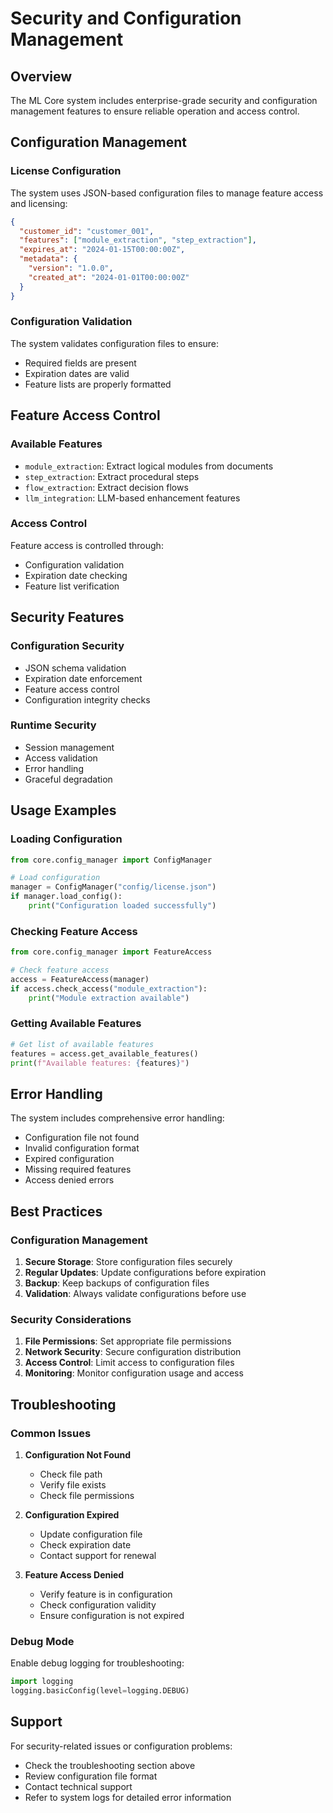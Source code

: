 # Security and Configuration Management

## Overview

The ML Core system includes enterprise-grade security and configuration management features to ensure reliable operation and access control.

## Configuration Management

### License Configuration

The system uses JSON-based configuration files to manage feature access and licensing:

```json
{
  "customer_id": "customer_001",
  "features": ["module_extraction", "step_extraction"],
  "expires_at": "2024-01-15T00:00:00Z",
  "metadata": {
    "version": "1.0.0",
    "created_at": "2024-01-01T00:00:00Z"
  }
}
```

### Configuration Validation

The system validates configuration files to ensure:
- Required fields are present
- Expiration dates are valid
- Feature lists are properly formatted

## Feature Access Control

### Available Features

- `module_extraction`: Extract logical modules from documents
- `step_extraction`: Extract procedural steps
- `flow_extraction`: Extract decision flows
- `llm_integration`: LLM-based enhancement features

### Access Control

Feature access is controlled through:
- Configuration validation
- Expiration date checking
- Feature list verification

## Security Features

### Configuration Security

- JSON schema validation
- Expiration date enforcement
- Feature access control
- Configuration integrity checks

### Runtime Security

- Session management
- Access validation
- Error handling
- Graceful degradation

## Usage Examples

### Loading Configuration

```python
from core.config_manager import ConfigManager

# Load configuration
manager = ConfigManager("config/license.json")
if manager.load_config():
    print("Configuration loaded successfully")
```

### Checking Feature Access

```python
from core.config_manager import FeatureAccess

# Check feature access
access = FeatureAccess(manager)
if access.check_access("module_extraction"):
    print("Module extraction available")
```

### Getting Available Features

```python
# Get list of available features
features = access.get_available_features()
print(f"Available features: {features}")
```

## Error Handling

The system includes comprehensive error handling:

- Configuration file not found
- Invalid configuration format
- Expired configuration
- Missing required features
- Access denied errors

## Best Practices

### Configuration Management

1. **Secure Storage**: Store configuration files securely
2. **Regular Updates**: Update configurations before expiration
3. **Backup**: Keep backups of configuration files
4. **Validation**: Always validate configurations before use

### Security Considerations

1. **File Permissions**: Set appropriate file permissions
2. **Network Security**: Secure configuration distribution
3. **Access Control**: Limit access to configuration files
4. **Monitoring**: Monitor configuration usage and access

## Troubleshooting

### Common Issues

1. **Configuration Not Found**
   - Check file path
   - Verify file exists
   - Check file permissions

2. **Configuration Expired**
   - Update configuration file
   - Check expiration date
   - Contact support for renewal

3. **Feature Access Denied**
   - Verify feature is in configuration
   - Check configuration validity
   - Ensure configuration is not expired

### Debug Mode

Enable debug logging for troubleshooting:

```python
import logging
logging.basicConfig(level=logging.DEBUG)
```

## Support

For security-related issues or configuration problems:

- Check the troubleshooting section above
- Review configuration file format
- Contact technical support
- Refer to system logs for detailed error information
